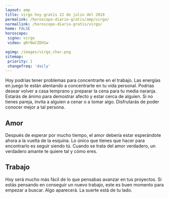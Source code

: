 ```yaml
---
layout: amp
title: virgo hoy gratis 22 de julio del 2019 
permalink: /horoscopo-diario-gratis/amp/virgo/
normallink: /horoscopo-diario-gratis/virgo/
home: FALSE
horoscopo:
 signo: virgo
 video: qRrNwCZEH1w

ogimg: /images/virgo_char.png
sitemap:
 priority: 1
 changefreq: 'daily'
---
```



Hoy podrías tener problemas para concentrarte en el trabajo. Las energías en juego te están alentando a concentrarte en tu vida personal. Podrías desear volver a casa temprano y preparar la cena para tu media naranja. Estarás de ánimo para demostrar afecto y estar cerca de alguien. Si no tienes pareja, invita a alguien a cenar o a tomar algo. Disfrutarás de poder conocer mejor a tal persona.

## Amor

Después de esperar por mucho tiempo, el amor debería estar esperándote ahora a la vuelta de la esquina. Lo único que tienes que hacer para encontrarlo es seguir siendo tú. Cuando se trata del amor verdadero, un verdadero amante te quiere tal y cómo eres.

## Trabajo

Hoy será mucho más fácil de lo que pensabas avanzar en tus proyectos. Si estás pensando en conseguir un nuevo trabajo, este es buen momento para empezar a buscar. Algo aparecerá. La suerte está de tu lado.